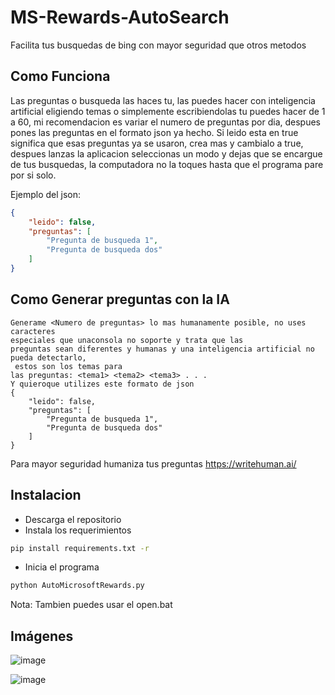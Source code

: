 # MS-Rewards-AutoSearch

Facilita tus busquedas de bing con mayor seguridad que otros metodos

## Como Funciona

Las preguntas o busqueda las haces tu, las puedes hacer con inteligencia artificial eligiendo temas o simplemente escribiendolas tu puedes hacer de
1 a 60, mi recomendacion es variar el numero de preguntas por dia, despues pones las preguntas en el formato json ya hecho. Si leido esta en true significa que esas preguntas ya se
usaron, crea mas y cambialo a true, despues lanzas la aplicacion seleccionas un modo y dejas que se encargue de tus busquedas, la computadora no la toques hasta que el programa
pare por si solo.

Ejemplo del json:
```json
{
    "leido": false,
    "preguntas": [
        "Pregunta de busqueda 1",
        "Pregunta de busqueda dos"
    ]
}
```
## Como Generar preguntas con la IA
```
Generame <Numero de preguntas> lo mas humanamente posible, no uses caracteres
especiales que unaconsola no soporte y trata que las
preguntas sean diferentes y humanas y una inteligencia artificial no pueda detectarlo,
 estos son los temas para
las preguntas: <tema1> <tema2> <tema3> . . .
Y quieroque utilizes este formato de json
{
    "leido": false,
    "preguntas": [
        "Pregunta de busqueda 1",
        "Pregunta de busqueda dos"
    ]
}
```
Para mayor seguridad humaniza tus preguntas
https://writehuman.ai/
## Instalacion

* Descarga el repositorio
* Instala los requerimientos

```cmd
pip install requirements.txt -r
```
* Inicia el programa
```cmd
python AutoMicrosoftRewards.py
```
Nota: Tambien puedes usar el open.bat



## Imágenes

![image](https://github.com/D34THEV1L/MS-Rewards-AutoSearch/assets/87221905/46893365-256e-4703-b190-a0e97dd00966)


![image](https://github.com/D34THEV1L/MS-Rewards-AutoSearch/assets/87221905/8055ddd1-eace-43f4-b707-5812da6130d2)

